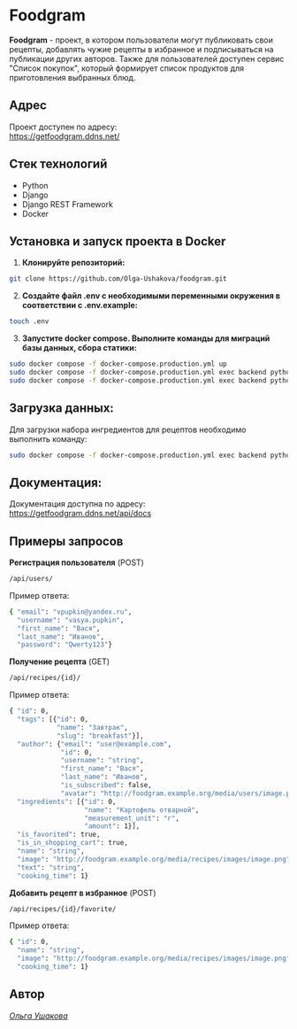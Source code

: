 # Foodgram
**Foodgram** - проект, в котором пользователи могут публиковать свои рецепты, добавлять чужие рецепты в избранное и подписываться на публикации других авторов. Также для пользователей доступен сервис "Список покупок", который формирует список продуктов для приготовления выбранных блюд.
## Адрес
Проект доступен по адресу:  
https://getfoodgram.ddns.net/
## Стек технологий
+ Python
+ Django
+ Django REST Framework
+ Docker
## Установка и запуск проекта в Docker
1. **Клонируйте репозиторий:**
```bash
git clone https://github.com/Olga-Ushakova/foodgram.git
```
2. **Создайте файл .env с необходимыми переменными окружения в соответствии с .env.example:**
```bash
touch .env
```
3. **Запустите docker compose. Выполните команды для миграций базы данных, сбора статики:**
```bash
sudo docker compose -f docker-compose.production.yml up
sudo docker compose -f docker-compose.production.yml exec backend python manage.py migrate
sudo docker compose -f docker-compose.production.yml exec backend python manage.py collectstatic
```
## Загрузка данных:
Для загрузки набора ингредиентов для рецептов необходимо выполнить команду:
```bash
sudo docker compose -f docker-compose.production.yml exec backend python manage.py load_data
```
## Документация:
Документация доступна по адресу:  
https://getfoodgram.ddns.net/api/docs
## Примеры запросов
**Регистрация пользователя** (POST)
```bash
/api/users/
```
Пример ответа:
```bash
{ "email": "vpupkin@yandex.ru",
  "username": "vasya.pupkin",
  "first_name": "Вася",
  "last_name": "Иванов",
  "password": "Qwerty123"}
```
**Получение рецепта** (GET)
```bash
/api/recipes/{id}/
```
Пример ответа:
```bash
{ "id": 0,
  "tags": [{"id": 0,
            "name": "Завтрак",
            "slug": "breakfast"}],
  "author": {"email": "user@example.com",
             "id": 0,
             "username": "string",
             "first_name": "Вася",
             "last_name": "Иванов",
             "is_subscribed": false,
             "avatar": "http://foodgram.example.org/media/users/image.png"},
  "ingredients": [{"id": 0,
                   "name": "Картофель отварной",
                   "measurement_unit": "г",
                   "amount": 1}],
  "is_favorited": true,
  "is_in_shopping_cart": true,
  "name": "string",
  "image": "http://foodgram.example.org/media/recipes/images/image.png",
  "text": "string",
  "cooking_time": 1}
```
**Добавить рецепт в избранное** (POST)
```bash
/api/recipes/{id}/favorite/
```
Пример ответа:
```bash
{ "id": 0,
  "name": "string",
  "image": "http://foodgram.example.org/media/recipes/images/image.png",
  "cooking_time": 1}
```

## Автор
[*Ольга Ушакова*](https://github.com/Olga-Ushakova)
